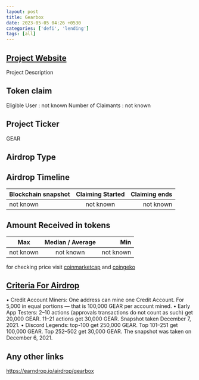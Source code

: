 ```yaml
---
layout: post
title: Gearbox
date: 2023-05-05 04:26 +0530
categories: ['defi', 'lending']
tags: [all]
---
```




## [Project Website](https://gearbox.fi/)

 Project Description

## Token claim

Eligible User : not known
Number of Claimants : not known

## Project Ticker

GEAR

## Airdrop Type

## Airdrop Timeline

| Blockchain snapshot     | Claiming Started           | Claiming ends    |
| ----------------------- |:--------------------------:| ----------------:|
|       not known         |        not known           |   not known      |

## Amount Received in tokens

| Max        |    Median / Average  |       Min    |
| ---------- |:--------------------:| ------------:|
| not known  |     not known        |  not known   |

for checking price visit [coinmarketcap](https://coinmarketcap.com/currencies/) and [coingeko](https://www.coingecko.com/en/coins/)

## [Criteria For Airdrop](https://medium.com/gearbox-protocol/gear-token-not-yet-live-and-governance-reverse-voting-escrow-75f367985397)

• Credit Account Miners: One address can mine one Credit Account. For 5,000 in equal portions — that is 100,000 GEAR per account mined.
• Early App Testers: 2–10 actions (approvals transactions do not count as such) get 20,000 GEAR. 11–21 actions get 30,000 GEAR. Snapshot taken December 7, 2021.
• Discord Legends: top-100 get 250,000 GEAR. Top 101–251 get 100,000 GEAR. Top 252–502 get 30,000 GEAR. The snapshot was taken on December 6, 2021.

## Any other links

<https://earndrop.io/airdrop/gearbox>
